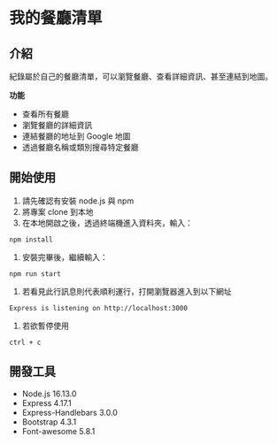 # 我的餐廳清單
## 介紹
紀錄屬於自己的餐廳清單，可以瀏覽餐廳、查看詳細資訊、甚至連結到地圖。

**功能**
* 查看所有餐廳
* 瀏覽餐廳的詳細資訊
* 連結餐廳的地址到 Google 地圖
* 透過餐廳名稱或類別搜尋特定餐廳
## 開始使用
1. 請先確認有安裝 node.js 與 npm
1. 將專案 clone 到本地
1. 在本地開啟之後，透過終端機進入資料夾，輸入：
```
npm install
```
1. 安裝完畢後，繼續輸入：
```
npm run start
```
1. 若看見此行訊息則代表順利運行，打開瀏覽器進入到以下網址
```
Express is listening on http://localhost:3000
```
1. 若欲暫停使用
```
ctrl + c
```
## 開發工具
* Node.js 16.13.0
* Express 4.17.1
* Express-Handlebars 3.0.0
* Bootstrap 4.3.1
* Font-awesome 5.8.1
